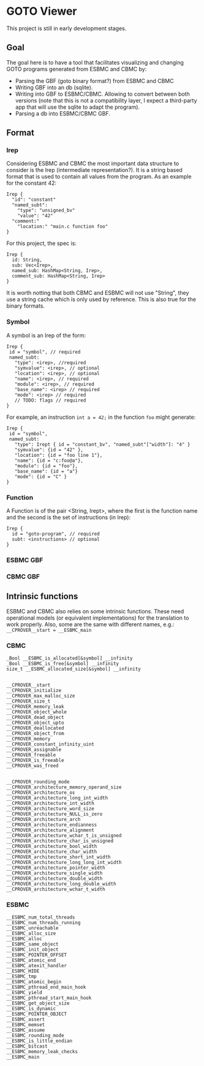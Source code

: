 # GOTO Viewer

This project is still in early development stages.

## Goal

The goal here is to have a tool that facilitates visualizing and changing GOTO programs generated from ESBMC and CBMC by:

- Parsing the GBF (goto binary format?) from ESBMC and CBMC
- Writing GBF into an db (sqlite). 
- Writing into GBF to ESBMC/CBMC. Allowing to convert between both versions (note that this is not a compatibility layer, I expect a third-party app that will use the sqlite to adapt the program).
- Parsing a db into ESBMC/CBMC GBF.

## Format

### Irep

Considering ESBMC and CBMC the most important data structure to consider is the Irep (intermediate representation?). It is a string based format that is used to contain all values from the program. As an example for the constant 42:

```
Irep {
  "id": "constant"
  "named_subt":
    "type": "unsigned_bv"
    "value": "42"
  "comment:"
    "location:" "main.c function foo"
}
```

For this project, the spec is:

```
Irep {
  id: String,
  sub: Vec<Irep>,
  named_sub: HashMap<String, Irep>,
  comment_sub: HashMap<String, Irep>
}
```

It is worth notting that both CBMC and ESBMC will not use "String", they use a string cache which is only used by reference. This is also true for the binary formats.


### Symbol

A symbol is an Irep of the form:

```
Irep {
 id = "symbol", // required
 named_subt:
   "type": <irep>, //required
   "symvalue": <irep>, // optional
   "location": <irep>, // optional
   "name": <irep>, // required
   "module": <irep>, // required
   "base_name": <irep> // required
   "mode": <irep> // required
   // TODO: flags // required
}
```

For example, an instruction `int a = 42;` in the function `foo` might generate:

```
Irep {
 id = "symbol",
 named_subt:
   "type": Irept { id = "constant_bv", "named_subt"["width"]: "4" }
   "symvalue": {id = "42" }, 
   "location": {id = "foo line 1"},
   "name": {id = "c:foo@a"}, 
   "module": {id = "foo"}, 
   "base_name": {id = "a"}
   "mode": {id = "C" } 
}
```

### Function

A Function is of the pair <String, Irept>, where the first is the function name and the second is the set of instructions (in Irep):

```
Irep {
  id = "goto-program", // required
  subt: <instructions> // optional
}
```





### ESBMC GBF

### CBMC GBF

## Intrinsic functions

ESBMC and CBMC also relies on some intrinsic functions. These need operational models (or equivalent implementations) for the translation to work properly.
Also, some are the same with different names, e.g.: `__CPROVER__start = __ESBMC_main`

### CBMC

```
_Bool __ESBMC_is_allocated[&symbol] __infinity
_Bool __ESBMC_is_free[&symbol] __infinity
size_t __ESBMC_allocated_size[&symbol] __infinity


__CPROVER__start
__CPROVER_initialize
__CPROVER_max_malloc_size
__CPROVER_size_t
__CPROVER_memory_leak
__CPROVER_object_whole
__CPROVER_dead_object
__CPROVER_object_upto
__CPROVER_deallocated
__CPROVER_object_from
__CPROVER_memory
__CPROVER_constant_infinity_uint
__CPROVER_assignable
__CPROVER_freeable
__CPROVER_is_freeable
__CPROVER_was_freed


__CPROVER_rounding_mode
__CPROVER_architecture_memory_operand_size
__CPROVER_architecture_os
__CPROVER_architecture_long_int_width
__CPROVER_architecture_int_width
__CPROVER_architecture_word_size
__CPROVER_architecture_NULL_is_zero
__CPROVER_architecture_arch
__CPROVER_architecture_endianness
__CPROVER_architecture_alignment
__CPROVER_architecture_wchar_t_is_unsigned
__CPROVER_architecture_char_is_unsigned
__CPROVER_architecture_bool_width
__CPROVER_architecture_char_width
__CPROVER_architecture_short_int_width
__CPROVER_architecture_long_long_int_width
__CPROVER_architecture_pointer_width
__CPROVER_architecture_single_width
__CPROVER_architecture_double_width
__CPROVER_architecture_long_double_width
__CPROVER_architecture_wchar_t_width
```

### ESBMC

```
__ESBMC_num_total_threads
__ESBMC_num_threads_running
__ESBMC_unreachable
__ESBMC_alloc_size
__ESBMC_alloc
__ESBMC_same_object
__ESBMC_init_object
__ESBMC_POINTER_OFFSET
__ESBMC_atomic_end
__ESBMC_atexit_handler
__ESBMC_HIDE
__ESBMC_tmp
__ESBMC_atomic_begin
__ESBMC_pthread_end_main_hook
__ESBMC_yield
__ESBMC_pthread_start_main_hook
__ESBMC_get_object_size
__ESBMC_is_dynamic
__ESBMC_POINTER_OBJECT
__ESBMC_assert
__ESBMC_memset
__ESBMC_assume
__ESBMC_rounding_mode
__ESBMC_is_little_endian
__ESBMC_bitcast
__ESBMC_memory_leak_checks
__ESBMC_main
```
